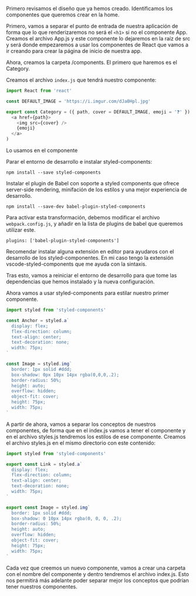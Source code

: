 Primero revisamos el diseño que ya hemos creado. Identificamos los componentes que queremos crear en la home.

Primero, vamos a separar el punto de entrada de nuestra aplicación de forma que lo que renderizaremos no será el `<h1>` si no el componente App. Creamos el archivo App.js y este componente lo dejaremos en la raíz de src y será donde empezaremos a usar los componentes de React que vamos a ir creando para crear la página de inicio de nuestra app.

Ahora, creamos la carpeta /components. El primero que haremos es el Category.

Creamos el archivo `index.js` que tendrá nuestro componente:

```js
import React from 'react'

const DEFAULT_IMAGE = 'https://i.imgur.com/dJa0Hpl.jpg'

export const Category = ({ path, cover = DEFAULT_IMAGE, emoji = '❓' }) => (
  <a href={path}>
    <img src={cover} />
    {emoji}
  </a>
)
```

Lo usamos en el componente <App />

Parar el entorno de desarrollo e instalar styled-components:

```
npm install --save styled-components
```

Instalar el plugin de Babel con soporte a styled components que ofrece server-side rendering, minifación de los estilos y una mejor experiencia de desarrollo.

```
npm install --save-dev babel-plugin-styled-components
```

Para activar esta transformación, debemos modificar el archivo `webpack.config.js`, y añadir en la lista de plugins de babel que queremos utilizar este.

```
plugins: ['babel-plugin-styled-components']
```

Recomendar instalar alguna extensión en editor para ayudaros con el desarrollo de los styled-componentes. En mi caso tengo la extensión vscode-styled-components que me ayuda con la sintaxis.

Tras esto, vamos a reiniciar el entorno de desarrollo para que tome las dependencias que hemos instalado y la nueva configuración.

Ahora vamos a usar styled-components para estilar nuestro primer componente.

```js
import styled from 'styled-components'

const Anchor = styled.a`
  display: flex;
  flex-direction: column;
  text-align: center;
  text-decoration: none;
  width: 75px;
`

const Image = styled.img`
  border: 1px solid #ddd;
  box-shadow: 0px 10px 14px rgba(0,0,0,.2);
  border-radius: 50%;
  height: auto;
  overflow: hidden;
  object-fit: cover;
  height: 75px;
  width: 75px;
`
```

A partir de ahora, vamos a separar los conceptos de nuestros componentes, de forma que en el index.js vamos a tener el componente y en el archivo styles.js tendremos los estilos de ese componente. Creamos el archivo styles.js en el mismo directorio con este contenido:

```js
import styled from 'styled-components'

export const Link = styled.a`
  display: flex;
  flex-direction: column;
  text-align: center;
  text-decoration: none;
  width: 75px;
`

export const Image = styled.img`
  border: 1px solid #ddd;
  box-shadow: 0 10px 14px rgba(0, 0, 0, .2);
  border-radius: 50%;
  height: auto;
  overflow: hidden;
  object-fit: cover;
  height: 75px;
  width: 75px;
`
```

Cada vez que creemos un nuevo componente, vamos a crear una carpeta con el nombre del componente y dentro tendremos el archivo index.js. Esto nos permitirá más adelante poder separar mejor los conceptos que podrían tener nuestros componentes.

